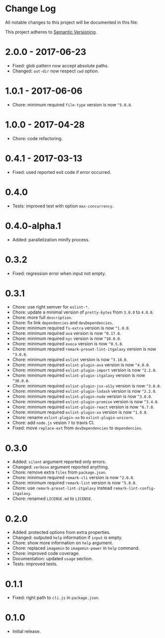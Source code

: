 # Change Log

All notable changes to this project will be documented in this file.

This project adheres to [Semantic Versioning](http://semver.org/).

# 2.0.0 - 2017-06-23

-   Fixed: glob pattern now accept absolute paths.
-   Changed: `out-dir` now respect `cwd` option.

# 1.0.1 - 2017-06-06

-   Chore: minimum required `file-type` version is now `^5.0.0`.

# 1.0.0 - 2017-04-28

-   Chore: code refactoring.

# 0.4.1 - 2017-03-13

-   Fixed: used reported exit code if error occurred.

# 0.4.0

-   Tests: improved test with option `max-concurrency`.

# 0.4.0-alpha.1

-   Added: parallelization minify process.

# 0.3.2

-   Fixed: regression error when input not empty.

# 0.3.1

-   Chore: use right semver for `eslint-*`.
-   Chore: update a minimal version of `pretty-bytes` from `3.0.0` to `4.0.0`.
-   Chore: more full `description`.
-   Chore: fix link `dependencies` and `devDependencies`.
-   Chore: minimum required `fs-extra` version is now `^1.0.0`.
-   Chore: minimum required `ava` version is now `^0.17.0`.
-   Chore: minimum required `nyc` version is now `^10.0.0`.
-   Chore: minimum required `execa` version is now `^0.5.0`.
-   Chore: minimum required `remark-preset-lint-itgalaxy` version is now `^3.0.0`.
-   Chore: minimum required `eslint` version is now `^3.10.0`.
-   Chore: minimum required `eslint-plugin-ava` version is now `^4.0.0`.
-   Chore: minimum required `eslint-plugin-import` version is now `^2.2.0`.
-   Chore: minimum required `eslint-plugin-itgalaxy` version is now `^30.0.0`.
-   Chore: minimum required `eslint-plugin-jsx-a11y` version is now `^3.0.0`.
-   Chore: minimum required `eslint-plugin-lodash` version is now `^2.2.0`.
-   Chore: minimum required `eslint-plugin-node` version is now `^3.0.0`.
-   Chore: minimum required `eslint-plugin-promise` version is now `^3.4.0`.
-   Chore: minimum required `eslint-plugin-react` version is now `^6.7.0`.
-   Chore: minimum required `eslint-plugin-xo` version is now `^1.0.0`.
-   Chore: rename `eslint-plugin-xo` to `eslint-plugin-unicorn`.
-   Chore: add `node.js` vesion `7` to travis CI.
-   Fixed: move `replace-ext` from `devDependencies` to `dependencies`.

# 0.3.0

-   Added: `silent` argument reported only errors.
-   Changed: `verbose` argument reported anything.
-   Chore: remove extra `files` from `package.json`.
-   Chore: minimum required `remark-cli` version is now `^2.0.0`.
-   Chore: minimum required `remark-lint` version is now `^5.0.0`.
-   Chore: use `remark-preset-lint-itgalaxy` instead `remark-lint-config-itgalaxy`.
-   Chore: renamed `LICENSE.md` to `LICENSE`.

# 0.2.0

-   Added: protected options from extra properties.
-   Changed: outputed `help` information if `input` is empty.
-   Chore: show more information on `help` argument.
-   Chore: replaced `imagemin` to `imagemin-power` in `help` command.
-   Chore: improved code coverage.
-   Documentation: updated `usage` section.
-   Tests: improved tests.

# 0.1.1

-   Fixed: right path to `cli.js` in `package.json`.

# 0.1.0

-   Initial release.
